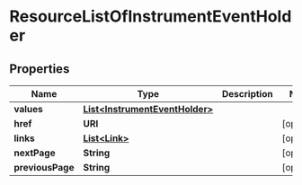 

# ResourceListOfInstrumentEventHolder


## Properties

Name | Type | Description | Notes
------------ | ------------- | ------------- | -------------
**values** | [**List&lt;InstrumentEventHolder&gt;**](InstrumentEventHolder.md) |  | 
**href** | **URI** |  |  [optional]
**links** | [**List&lt;Link&gt;**](Link.md) |  |  [optional]
**nextPage** | **String** |  |  [optional]
**previousPage** | **String** |  |  [optional]



